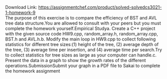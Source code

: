 Download Link: https://assignmentchef.com/product/solved-solvedcs3021-1-homework-9
<br>
The purpose of this exercise is to compare the efficiency of BST and AVL tree data structure.You are allowed to consult with your peers but you must complete the homework yourself.Empirical Studya. Create a C++ project with the given source code HW9.cpp, random_array.h, random_array.cpp, BST.h and AVL.h.b. Modify the main loop in HW9.cpp to collect following statistics for different tree sizes:(1) height of the tree, (2) average depth of the tree, (3) average time per insertion, and (4) average time per search.Try to collect statistics for tree sizes as large as your computer can handle.c. Present the data in a graph to show the growth rates of the different operations.SubmissionSubmit your graph in a PDF file to Sakai to complete the homework assignment